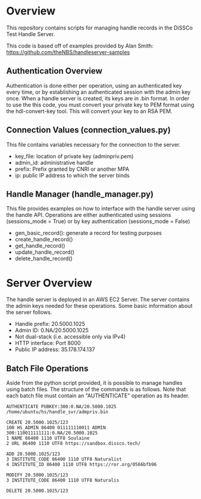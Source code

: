 # Overview

This repository contains scripts for managing handle records in the DiSSCo Test Handle Server.

This code is based off of examples provided by Alan Smith: https://github.com/theNBS/handleserver-samples

## Authentication Overview

Authentication is done either per operation, using an authenticated key every time, or by establishing an authenticated session with the admin key once. When a handle server is created, its keys are in .bin format. In order to use the this code, you must convert your private key to PEM format using the hdl-convert-key tool. This will convert your key to an RSA PEM. 


## Connection Values (connection_values.py)

This file contains variables necessary for the connection to the server. 

* key_file: location of private key (adminpriv.pem)
* admin_id: administrative handle
* prefix: Prefix granted by CNRI or another MPA
* ip: public IP address to which the server binds

## Handle Manager (handle_manager.py)

This file provides examples on how to interface with the handle server using the handle API. Operations are either authenticated using sessions (sessions_mode = True) or by key authentication (sessions_mode = False) 

* gen_basic_record(): generate a record for testing purposes
* create_handle_record()
* get_handle_record() 
* update_handle_record()
* delete_handle_record()


# Server Overview

The handle server is deployed in an AWS EC2 Server. The server contains the admin keys needed for these operations. Some basic information about the server follows. 

* Handle prefix: 20.5000.1025
* Admin ID: 0.NA/20.5000.1025
* Not dual-stack (i.e. accessible only via IPv4)
* HTTP interface: Port 8000
* Public IP address: 35.178.174.137

## Batch File Operations

Aside from the python script provided, it is possible to manage handles using batch files. The structure of the commands is as follows. Note that each batch file must contain an "AUTHENTICATE" operation as its header.

```
AUTHENTICATE PUBKEY:300:0.NA/20.5000.1025
/home/ubuntu/hs/handle_svr/admpriv.bin

CREATE 20.5000.1025/123
100 HS_ADMIN 86400 011111110011 ADMIN 300:110011111111:0.NA/20.5000.1025
1 NAME 86400 1110 UTF8 Soulaine
2 URL 86400 1110 UTF8 https://sandbox.dissco.tech/

ADD 20.5000.1025/123
3 INSTITUTE_CODE 86400 1110 UTF8 Naturalist
4 INSTITUTE_ID 86400 1110 UTF8 https://ror.org/0566bfb96

MODIFY 20.5000.1025/123
3 INSTITUTE_CODE 86400 1110 UTF8 Naturalis

DELETE 20.5000.1025/123

```


